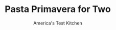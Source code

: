 ---
layout: ../../layouts/MarkdownPostLayout.astro
title: Pasta Primavera for Two
author: America's Test Kitchen
pubDate: 2023-03-15
description: "How does this sound? An elegant plate of fresh comfort food thats perfect for spring and wont take forever."
image_url: https://res.cloudinary.com/hksqkdlah/image/upload/ar_1:1,c_fill,dpr_2.0,f_auto,fl_lossy.progressive.strip_profile,g_faces:auto,q_auto:low,w_344/SFS_PastaPrimaveraForTwo-62_t2ucdb
tags: ["Main Courses","Italian","Pasta","Vegetables","Weeknight"]
calories: 1570
protein: 23
carbohydrates: 82
fats: 
fiber: 10
ingredients: ["4 ounces, cherry tomatoes, halved","4 ounces, thin asparagus, trimmed and sliced on bias ½-inch thick","3/4 cup, marinated artichoke hearts, patted dry and chopped coarse","1/4 cup, shredded Parmesan cheese, plus extra for serving","1 teaspoon, grated lemon zest plus 1 tablespoon juice","1 , garlic clove, minced","1/2 teaspoon, table salt, divided, plus salt for cooking pasta","6 ounces (1¾ cups), orecchiette","1/4 cup, extra-virgin olive oil","1 , shallot, sliced thin","1/4 teaspoon, pepper","1/8 teaspoon, red pepper flakes","1/3 cup, frozen peas","1 tablespoon, chopped fresh mint"]
serves: 2
time: "55 minutes"
instructions: ["Combine tomatoes, asparagus, artichokes, Parmesan, lemon zest and juice, garlic, and ¼ teaspoon salt in bowl; set aside.","Bring 2 quarts water to boil in large saucepan over high heat. Add pasta and 1 tablespoon salt and cook, stirring often, until al dente. Reserve ¼ cup cooking water, then drain pasta and return it to saucepan.","Heat oil in 12-inch nonstick skillet over medium heat until shimmering. Add shallot, pepper, pepper flakes, and remaining ¼ teaspoon salt and cook until shallot is just softened, about 2 minutes. Stir in peas, tomato mixture, pasta, and reserved cooking water and cook, stirring constantly, until hot throughout and sauce is thickened, about 2 minutes. Sprinkle with mint and serve, passing extra Parmesan separately."]
nutrition: ["570 mg Potassium","365 mg Phosphorus","283 mg Calcium","7 mg Iron","79 mg Magnesium","938 mg Sodium","2 mg Zinc","43 g Fat","2 mg Niacin (B3)","21 g Monounsaturated","3 g Polyunsaturated","22 mg Vitamin C","12 mg Cholesterol","7 g Saturated","1 g Trans","10 g Fiber","75 µg Folate (food)","9 g Sugars","51 µg Vitamin K","156 g Water","82 g Carbs","75 µg Folate equivalent (total)","23 g Protein","4 mg Vitamin E","113 µg Vitamin A","785 kcal Energy","1570 calories"]
notes: "Look for asparagus spears that are roughly ¼ inch thick. We recommended using a rasp-style grater to zest the lemon; you can also use it to mince the garlic. You can substitute 6 ounces (2½ cups) of farfalle for the orecchiette. Theres no need to thaw the peas."
---